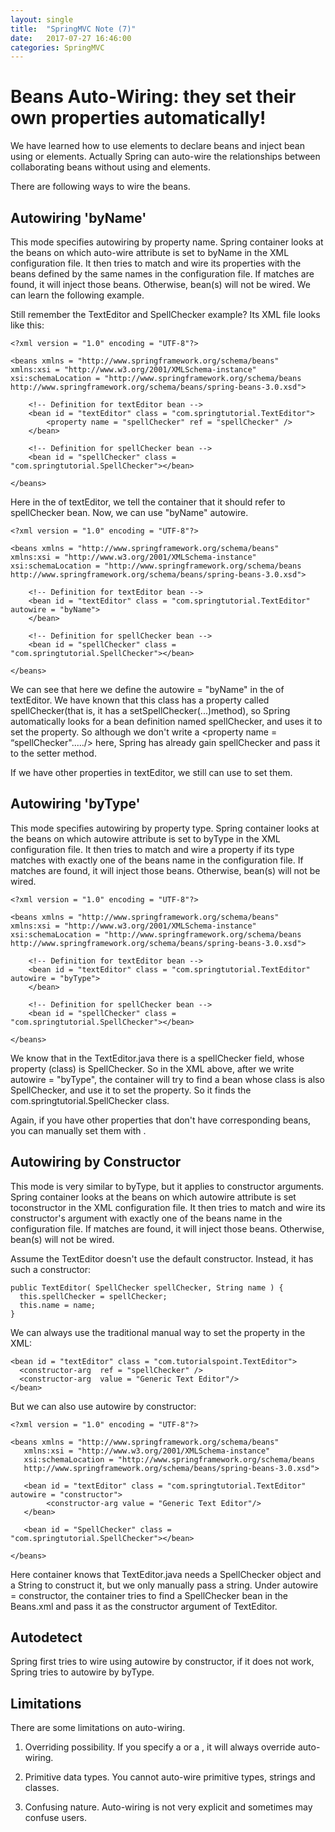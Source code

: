 ```yaml
---
layout: single
title:  "SpringMVC Note (7)"
date:   2017-07-27 16:46:00
categories: SpringMVC
---
```


# Beans Auto-Wiring: they set their own properties automatically! #

We have learned how to use <bean> elements to declare beans and inject bean using <property> or <constructor-arg> elements. Actually Spring can auto-wire the relationships between collaborating beans without using <property> and <constructor-arg> elements.

There are following ways to wire the beans.

## Autowiring 'byName'

This mode specifies autowiring by property name. Spring container looks at the beans on which auto-wire attribute is set to byName in the XML configuration file. It then tries to match and wire its properties with the beans defined by the same names in the configuration file. If matches are found, it will inject those beans. Otherwise, bean(s) will not be wired. We can learn the following example.

Still remember the TextEditor and SpellChecker example? Its XML file looks like this:

	<?xml version = "1.0" encoding = "UTF-8"?>
	
	<beans xmlns = "http://www.springframework.org/schema/beans"
	xmlns:xsi = "http://www.w3.org/2001/XMLSchema-instance"
	xsi:schemaLocation = "http://www.springframework.org/schema/beans
	http://www.springframework.org/schema/beans/spring-beans-3.0.xsd">
	
		<!-- Definition for textEditor bean -->
		<bean id = "textEditor" class = "com.springtutorial.TextEditor">
      		<property name = "spellChecker" ref = "spellChecker" />
		</bean>
	
		<!-- Definition for spellChecker bean -->
		<bean id = "spellChecker" class = "com.springtutorial.SpellChecker"></bean>
	
	</beans>

Here in the <property> of textEditor, we tell the container that it should refer to spellChecker bean. Now, we can use "byName" autowire.

	<?xml version = "1.0" encoding = "UTF-8"?>
	
	<beans xmlns = "http://www.springframework.org/schema/beans"
	xmlns:xsi = "http://www.w3.org/2001/XMLSchema-instance"
	xsi:schemaLocation = "http://www.springframework.org/schema/beans
	http://www.springframework.org/schema/beans/spring-beans-3.0.xsd">
	
		<!-- Definition for textEditor bean -->
		<bean id = "textEditor" class = "com.springtutorial.TextEditor" autowire = "byName">
		</bean>

		<!-- Definition for spellChecker bean -->
		<bean id = "spellChecker" class = "com.springtutorial.SpellChecker"></bean>
	
	</beans>

We can see that here we define the autowire = "byName" in the <bean> of textEditor. We have known that this class has a property called spellChecker(that is, it has a setSpellChecker(...)method), so Spring automatically looks for a bean definition named spellChecker, and uses it to set the property. So although we don't write a <property name = “spellChecker"...../> here, Spring has already gain spellChecker and pass it to the setter method.

If we have other properties in textEditor, we still can use <property> to set them.

## Autowiring 'byType'

This mode specifies autowiring by property type. Spring container looks at the beans on which autowire attribute is set to byType in the XML configuration file. It then tries to match and wire a property if its type matches with exactly one of the beans name in the configuration file. If matches are found, it will inject those beans. Otherwise, bean(s) will not be wired.

	<?xml version = "1.0" encoding = "UTF-8"?>
	
	<beans xmlns = "http://www.springframework.org/schema/beans"
	xmlns:xsi = "http://www.w3.org/2001/XMLSchema-instance"
	xsi:schemaLocation = "http://www.springframework.org/schema/beans
	http://www.springframework.org/schema/beans/spring-beans-3.0.xsd">
	
		<!-- Definition for textEditor bean -->
		<bean id = "textEditor" class = "com.springtutorial.TextEditor" autowire = "byType">
		</bean>

		<!-- Definition for spellChecker bean -->
		<bean id = "spellChecker" class = "com.springtutorial.SpellChecker"></bean>
	
	</beans>

We know that in the TextEditor.java there is a spellChecker field, whose property (class) is SpellChecker. So in the XML above, after we write autowire = "byType", the container will try to find a bean whose class is also SpellChecker, and use it to set the property. So it finds the com.springtutorial.SpellChecker class.

Again, if you have other properties that don't have corresponding beans, you can manually set them with <property>.

## Autowiring by Constructor

This mode is very similar to byType, but it applies to constructor arguments. Spring container looks at the beans on which autowire attribute is set toconstructor in the XML configuration file. It then tries to match and wire its constructor's argument with exactly one of the beans name in the configuration file. If matches are found, it will inject those beans. Otherwise, bean(s) will not be wired.

Assume the TextEditor doesn't use the default constructor. Instead, it has such a constructor:

	public TextEditor( SpellChecker spellChecker, String name ) {
      this.spellChecker = spellChecker;
      this.name = name;
	}

We can always use the traditional manual way to set the property in the XML:

	<bean id = "textEditor" class = "com.tutorialspoint.TextEditor">
      <constructor-arg  ref = "spellChecker" />
      <constructor-arg  value = "Generic Text Editor"/>
	</bean>

But we can also use autowire by constructor:

	<?xml version = "1.0" encoding = "UTF-8"?>
	
    <beans xmlns = "http://www.springframework.org/schema/beans"
       xmlns:xsi = "http://www.w3.org/2001/XMLSchema-instance"
       xsi:schemaLocation = "http://www.springframework.org/schema/beans
       http://www.springframework.org/schema/beans/spring-beans-3.0.xsd">

       <bean id = "textEditor" class = "com.springtutorial.TextEditor" autowire = "constructor">
      		<constructor-arg value = "Generic Text Editor"/>
       </bean>
    
       <bean id = "SpellChecker" class = "com.springtutorial.SpellChecker"></bean>
    
    </beans>

Here container knows that TextEditor.java needs a SpellChecker object and a String to construct it, but we only manually pass a string. Under autowire = constructor, the container tries to find a SpellChecker bean in the Beans.xml and pass it as the constructor argument of TextEditor.

## Autodetect

Spring first tries to wire using autowire by constructor, if it does not work, Spring tries to autowire by byType.

## Limitations 
There are some limitations on auto-wiring.

1.	Overriding possibility. If you specify a <property> or a <constructor-arg>, it will always override auto-wiring.

2.	Primitive data types. You cannot auto-wire primitive types, strings and classes.

3. Confusing nature. Auto-wiring is not very explicit and sometimes may confuse users.
